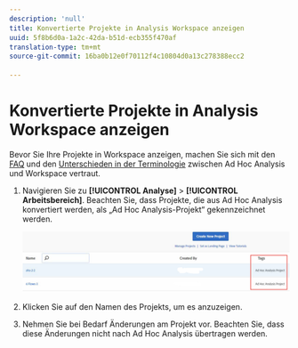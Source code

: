 ```yaml
---
description: 'null'
title: Konvertierte Projekte in Analysis Workspace anzeigen
uuid: 5f8b6d0a-1a2c-42da-b51d-ecb355f470af
translation-type: tm+mt
source-git-commit: 16ba0b12e0f70112f4c10804d0a13c278388ecc2

---
```



# Konvertierte Projekte in Analysis Workspace anzeigen

Bevor Sie Ihre Projekte in Workspace anzeigen, machen Sie sich mit den [FAQ](/help/analyze/ad-hoc-analysis/c-aha-project-converter/aha2aw-converter-faq.md#topic_8231595303AD403E9322645A63632D57) und den [Unterschieden in der Terminologie](/help/analyze/ad-hoc-analysis/c-aha-project-converter/aha2aw-converter-faq.md#topic_8231595303AD403E9322645A63632D57) zwischen Ad Hoc Analysis und Workspace vertraut.

1. Navigieren Sie zu **[!UICONTROL Analyse]** > **[!UICONTROL Arbeitsbereich]**. Beachten Sie, dass Projekte, die aus Ad Hoc Analysis konvertiert werden, als „Ad Hoc Analysis-Projekt“ gekennzeichnet werden.

   ![](assets/view_aha_in_aw.png)

1. Klicken Sie auf den Namen des Projekts, um es anzuzeigen.
1. Nehmen Sie bei Bedarf Änderungen am Projekt vor. Beachten Sie, dass diese Änderungen nicht nach Ad Hoc Analysis übertragen werden.

